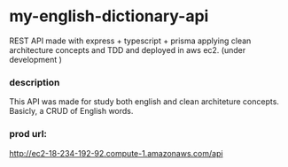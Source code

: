 # my-english-dictionary-api
REST API made with express + typescript + prisma applying clean architecture concepts and TDD and deployed in aws ec2. (under development )

### description
This API was made for study both english and clean architeture concepts. Basicly, a CRUD of English words.

### prod url:
http://ec2-18-234-192-92.compute-1.amazonaws.com/api
